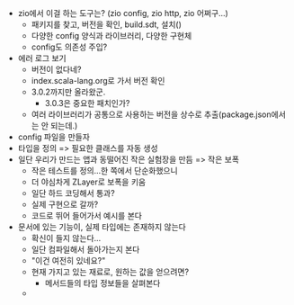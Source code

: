 - zio에서 이걸 하는 도구는? (zio config, zio http, zio 어쩌구...)
	- 패키지를 찾고, 버전을 확인, build.sdt, 설치()
	- 다양한 config 양식과 라이브러리, 다양한 구현체
	- config도 의존성 주입?
- 에러 로그 보기
	- 버전이 없다네?
	- index.scala-lang.org로 가서 버전 확인
	- 3.0.2까지만 올라왔군.
		- 3.0.3은 중요한 패치인가?
	- 여러 라이브러리가 공통으로 사용하는 버전을 상수로 추출(package.json에서는 안 되는데.)
- config 파일을 만들자
- 타입을 정의 => 필요한 클래스를 자동 생성
- 일단 우리가 만드는 앱과 동떨어진 작은 실험장을 만듬 => 작은 보폭
	- 작은 테스트를 정의...한 쪽에서 단순화했으니
	- 더 야심차게 ZLayer로 보폭을 키움
	- 일단 하드 코딩해서 통과?
	- 실제 구현으로 갈까?
	- 코드로 뛰어 들어가서 예시를 본다
- 문서에 있는 기능이, 실제 타입에는 존재하지 않는다
	- 확신이 들지 않는다...
	- 일단 컴파일해서 돌아가는지 본다
	- "이건 여전히 있네요?"
	- 현재 가지고 있는 재료로, 원하는 값을 얻으려면?
		- 메서드들의 타입 정보들을 살펴본다
	-